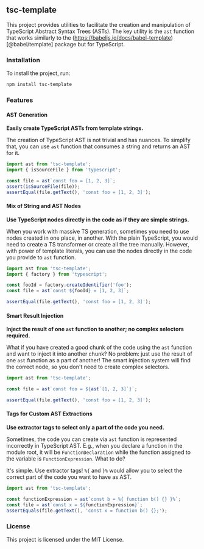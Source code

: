 ## tsc-template

This project provides utilities to facilitate the creation and manipulation of TypeScript Abstract Syntax Trees (ASTs). The key utility is the `ast` function that works similarly to the (https://babeljs.io/docs/babel-template)[@babel/template] package but for TypeScript. 

### Installation

To install the project, run:

```bash
npm install tsc-template
```

### Features

#### AST Generation
**Easily create TypeScript ASTs from template strings.**

The creation of TypeScript AST is not trivial and has nuances. To simplify that, you can use `ast` function that consumes a string and returns an AST for it.

```ts
import ast from 'tsc-template';
import { isSourceFile } from 'typescript';

const file = ast`const foo = [1, 2, 3]`;
assert(isSourceFile(file));
assertEqual(file.getText(), 'const foo = [1, 2, 3]');
```

#### Mix of String and AST Nodes
**Use TypeScript nodes directly in the code as if they are simple strings.**

When you work with massive TS generation, sometimes you need to use nodes created in one place, in another. With the plain TypeScript, you would need to create a TS transformer or create all the tree manually. However, with power of template literals, you can use the nodes directly in the code you provide to `ast` function.

```ts
import ast from 'tsc-template';
import { factory } from 'typescript';

const fooId = factory.createIdentifier('foo');
const file = ast`const ${fooId} = [1, 2, 3]`;

assertEqual(file.getText(), 'const foo = [1, 2, 3]');
```

#### Smart Result Injection
**Inject the result of one `ast` function to another; no complex selectors required.**

What if you have created a good chunk of the code using the `ast` function and want to inject it into another chunk? No problem: just use the result of one `ast` function as a part of another! The smart injection system will find the correct node, so you don't need to create complex selectors.

```ts
import ast from 'tsc-template';

const file = ast`const foo = ${ast`[1, 2, 3]`}`;

assertEqual(file.getText(), 'const foo = [1, 2, 3]');
```

#### Tags for Custom AST Extractions
**Use extractor tags to select only a part of the code you need.**

Sometimes, the code you can create via `ast` function is represented incorrectly in TypeScript AST. E.g., when you declare a function in the module root, it will be `FunctionDeclaration` while the function assigned to the variable is `FunctionExpression`. What to do? 

It's simple. Use extractor tags! `%{` and `}%` would allow you to select the correct part of the code you want to have as AST.

```ts
import ast from 'tsc-template';

const functionExpression = ast`const b = %{ function b() {} }%`;
const file = ast`const x = ${functionExpression}`;
assertEquals(file.getText(), 'const x = function b() {};');
```

### License

This project is licensed under the MIT License.